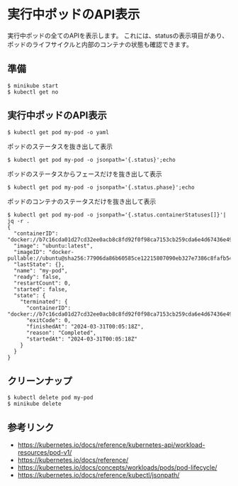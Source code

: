 # 実行中ポッドのAPI表示
実行中ポッドの全てのAPIを表示します。
これには、statusの表示項目があり、ポッドのライフサイクルと内部のコンテナの状態も確認できます。


## 準備
```
$ minikube start
$ kubectl get no
```


## 実行中ポッドのAPI表示

```
$ kubectl get pod my-pod -o yaml
```

ポッドのステータスを抜き出して表示
```
$ kubectl get pod my-pod -o jsonpath='{.status}';echo
```

ポッドのステータスからフェースだけを抜き出して表示
```
$ kubectl get pod my-pod -o jsonpath='{.status.phase}';echo
```


ポッドのコンテナのステータスだけを抜き出して表示
```
$ kubectl get pod my-pod -o jsonpath='{.status.containerStatuses[]}'| jq -r .
{
  "containerID": "docker://b7c16cda01d27cd32ee0acb8c8fd92f0f98ca7153cb259cda6e4d67436e49031",
  "image": "ubuntu:latest",
  "imageID": "docker-pullable://ubuntu@sha256:77906da86b60585ce12215807090eb327e7386c8fafb5402369e421f44eff17e",
  "lastState": {},
  "name": "my-pod",
  "ready": false,
  "restartCount": 0,
  "started": false,
  "state": {
    "terminated": {
      "containerID": "docker://b7c16cda01d27cd32ee0acb8c8fd92f0f98ca7153cb259cda6e4d67436e49031",
      "exitCode": 0,
      "finishedAt": "2024-03-31T00:05:18Z",
      "reason": "Completed",
      "startedAt": "2024-03-31T00:05:18Z"
    }
  }
}
```


## クリーンナップ
```
$ kubectl delete pod my-pod
$ minikube delete
```


## 参考リンク
- https://kubernetes.io/docs/reference/kubernetes-api/workload-resources/pod-v1/
- https://kubernetes.io/docs/reference/ 
- https://kubernetes.io/docs/concepts/workloads/pods/pod-lifecycle/
- https://kubernetes.io/docs/reference/kubectl/jsonpath/


